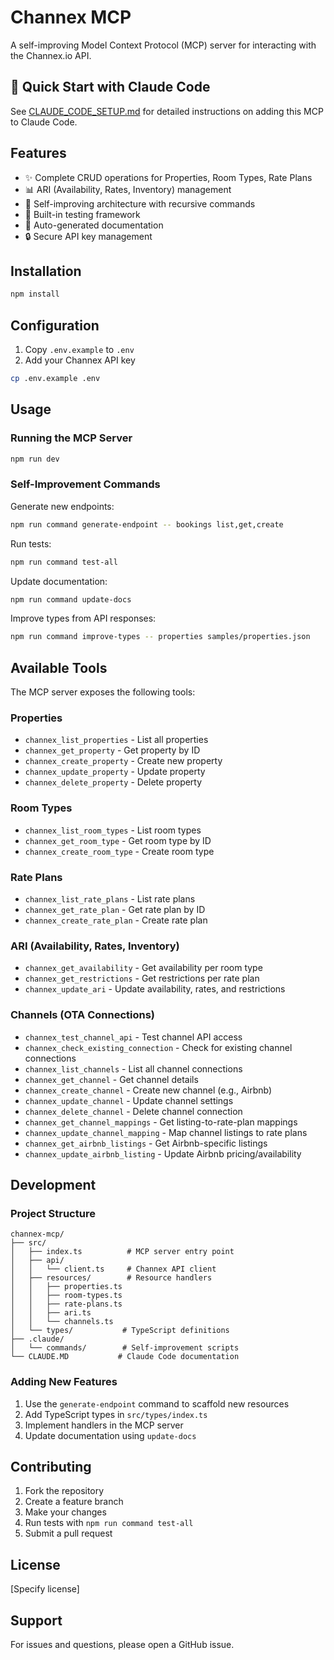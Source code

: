 # Channex MCP

A self-improving Model Context Protocol (MCP) server for interacting with the Channex.io API.

## 🚀 Quick Start with Claude Code

See [CLAUDE_CODE_SETUP.md](./CLAUDE_CODE_SETUP.md) for detailed instructions on adding this MCP to Claude Code.

## Features

- ✨ Complete CRUD operations for Properties, Room Types, Rate Plans
- 📊 ARI (Availability, Rates, Inventory) management
- 🔄 Self-improving architecture with recursive commands
- 🧪 Built-in testing framework
- 📝 Auto-generated documentation
- 🔒 Secure API key management

## Installation

```bash
npm install
```

## Configuration

1. Copy `.env.example` to `.env`
2. Add your Channex API key

```bash
cp .env.example .env
```

## Usage

### Running the MCP Server

```bash
npm run dev
```

### Self-Improvement Commands

Generate new endpoints:
```bash
npm run command generate-endpoint -- bookings list,get,create
```

Run tests:
```bash
npm run command test-all
```

Update documentation:
```bash
npm run command update-docs
```

Improve types from API responses:
```bash
npm run command improve-types -- properties samples/properties.json
```

## Available Tools

The MCP server exposes the following tools:

### Properties
- `channex_list_properties` - List all properties
- `channex_get_property` - Get property by ID
- `channex_create_property` - Create new property
- `channex_update_property` - Update property
- `channex_delete_property` - Delete property

### Room Types
- `channex_list_room_types` - List room types
- `channex_get_room_type` - Get room type by ID
- `channex_create_room_type` - Create room type

### Rate Plans
- `channex_list_rate_plans` - List rate plans
- `channex_get_rate_plan` - Get rate plan by ID
- `channex_create_rate_plan` - Create rate plan

### ARI (Availability, Rates, Inventory)
- `channex_get_availability` - Get availability per room type
- `channex_get_restrictions` - Get restrictions per rate plan
- `channex_update_ari` - Update availability, rates, and restrictions

### Channels (OTA Connections)
- `channex_test_channel_api` - Test channel API access
- `channex_check_existing_connection` - Check for existing channel connections
- `channex_list_channels` - List all channel connections
- `channex_get_channel` - Get channel details
- `channex_create_channel` - Create new channel (e.g., Airbnb)
- `channex_update_channel` - Update channel settings
- `channex_delete_channel` - Delete channel connection
- `channex_get_channel_mappings` - Get listing-to-rate-plan mappings
- `channex_update_channel_mapping` - Map channel listings to rate plans
- `channex_get_airbnb_listings` - Get Airbnb-specific listings
- `channex_update_airbnb_listing` - Update Airbnb pricing/availability

## Development

### Project Structure

```
channex-mcp/
├── src/
│   ├── index.ts          # MCP server entry point
│   ├── api/
│   │   └── client.ts     # Channex API client
│   ├── resources/        # Resource handlers
│   │   ├── properties.ts
│   │   ├── room-types.ts
│   │   ├── rate-plans.ts
│   │   ├── ari.ts
│   │   └── channels.ts
│   └── types/           # TypeScript definitions
├── .claude/
│   └── commands/        # Self-improvement scripts
└── CLAUDE.MD           # Claude Code documentation
```

### Adding New Features

1. Use the `generate-endpoint` command to scaffold new resources
2. Add TypeScript types in `src/types/index.ts`
3. Implement handlers in the MCP server
4. Update documentation using `update-docs`

## Contributing

1. Fork the repository
2. Create a feature branch
3. Make your changes
4. Run tests with `npm run command test-all`
5. Submit a pull request

## License

[Specify license]

## Support

For issues and questions, please open a GitHub issue.
